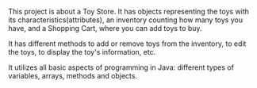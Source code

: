This project is about a Toy Store. It has objects representing the toys with its characteristics(attributes), an inventory counting 
how many toys you have, and a Shopping Cart, where you can add toys to buy.

It has different methods to add or remove toys from the inventory, to edit the toys, to display the toy's information, etc.

It utilizes all basic aspects of programming in Java: different types of variables, arrays, methods and objects.
